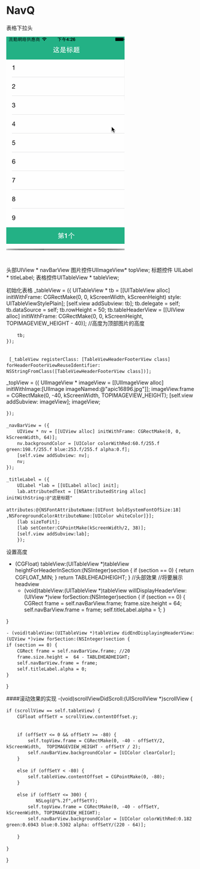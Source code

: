 # NavQ
表格下拉头

![image](https://github.com/914813666/NavQ/blob/master/imginfo/Untitled7.gif)

#
头部UIView * navBarView 图片控件UIImageView* topView; 标题控件 UILabel * titleLabel; 表格控件UITableView * tableView;

初始化表格
 _tableView = ({
        UITableView * tb = [[UITableView alloc] initWithFrame: CGRectMake(0, 0, kScreenWidth, kScreenHeight) style: UITableViewStylePlain];
        [self.view addSubview: tb];
        tb.delegate = self;
        tb.dataSource = self;
        tb.rowHeight = 50;
        tb.tableHeaderView = [[UIView alloc] initWithFrame: CGRectMake(0, 0, kScreenHeight, TOPIMAGEVIEW_HEIGHT - 40)]; //高度为顶部图片的高度
        
        tb;
    });
    

     [_tableView registerClass: [TableViewHeaderFooterView class] forHeaderFooterViewReuseIdentifier: NSStringFromClass([TableViewHeaderFooterView class])];
   _topView = ({
        UIImageView * imageView = [[UIImageView alloc] initWithImage:[UIImage imageNamed:@"apic16896.jpg"]];
        imageView.frame = CGRectMake(0, -40, kScreenWidth, TOPIMAGEVIEW_HEIGHT);
        [self.view addSubview: imageView];
        imageView;
                                
    });
    
    _navBarView = ({
        UIView * nv = [[UIView alloc] initWithFrame: CGRectMake(0, 0, kScreenWidth, 64)];
        nv.backgroundColor = [UIColor colorWithRed:60.f/255.f green:198.f/255.f blue:253.f/255.f alpha:0.f];
        [self.view addSubview: nv];
        nv;
    });

    _titleLabel = ({
        UILabel *lab = [[UILabel alloc] init];
        lab.attributedText = [[NSAttributedString alloc] initWithString:@"这是标题"
                                                             attributes:@{NSFontAttributeName:[UIFont boldSystemFontOfSize:18] ,NSForegroundColorAttributeName:[UIColor whiteColor]}];
        [lab sizeToFit];
        [lab setCenter:CGPointMake(kScreenWidth/2, 38)];
        [self.view addSubview:lab];
        });
        
        
        
  设置高度 
  - (CGFloat) tableView:(UITableView *)tableView heightForHeaderInSection:(NSInteger)section {
    if (section == 0) {
        return  CGFLOAT_MIN;
    }
    return  TABLEHEADHEIGHT;
}
//头部效果
//将要展示headview
    - (void)tableView:(UITableView *)tableView willDisplayHeaderView:(UIView *)view forSection:(NSInteger)section {
    if (section == 0) {
        CGRect frame = self.navBarView.frame;
        frame.size.height = 64;
        self.navBarView.frame = frame;
        self.titleLabel.alpha = 1;
    }
    
}

    - (void)tableView:(UITableView *)tableView didEndDisplayingHeaderView:(UIView *)view forSection:(NSInteger)section {
    if (section == 0) {
        CGRect frame = self.navBarView.frame; //20
        frame.size.height =  64 - TABLEHEADHEIGHT;
        self.navBarView.frame = frame;
        self.titleLabel.alpha = 0;
    }
}
  
####滚动效果的实现
    -(void)scrollViewDidScroll:(UIScrollView *)scrollView {

    if (scrollView == self.tableView) {
        CGFloat offSetY = scrollView.contentOffset.y;
     
        
        if (offSetY <= 0 && offSetY >= -80) {
            self.topView.frame = CGRectMake(0, -40 - offSetY/2,  kScreenWidth,  TOPIMAGEVIEW_HEIGHT - offSetY / 2);
            self.navBarView.backgroundColor = [UIColor clearColor];
        }
        
        else if (offSetY < -80) {
            self.tableView.contentOffset = CGPointMake(0, -80);
        }
        
        else if (offSetY <= 300) {
               NSLog(@"%.2f",offSetY);
            self.topView.frame = CGRectMake(0, -40 - offSetY, kScreenWidth, TOPIMAGEVIEW_HEIGHT);
            self.navBarView.backgroundColor = [UIColor colorWithRed:0.182 green:0.6943 blue:0.5302 alpha: offSetY/(220 - 64)];
           
        }
        
    }
   }




